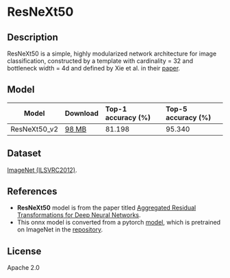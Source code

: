 <!--- SPDX-License-Identifier: Apache-2.0 -->

# ResNeXt50

## Description

ResNeXt50 is a simple, highly modularized network architecture for image classification, constructed by a template with cardinality = 32 and bottleneck width = 4d and defined by Xie et al. in their [paper](https://arxiv.org/abs/1611.05431).

## Model

|Model          |Download                                    |Top-1 accuracy (%) |Top-5 accuracy (%) |
|---------------|:-------------------------------------------|:------------------|:------------------|
|ResNeXt50_v2   |[98 MB](resnext50_32x4d_v2_dyn.onnx)        |81.198             |95.340             |

## Dataset

[ImageNet (ILSVRC2012)](http://www.image-net.org/challenges/LSVRC/2012/).

## References

* **ResNeXt50** model is from the paper titled [Aggregated Residual Transformations for Deep Neural Networks](https://arxiv.org/abs/1611.05431).
* This onnx model is converted from a pytorch [model](https://download.pytorch.org/models/resnext50_32x4d-1a0047aa.pth), which is pretrained on ImageNet in the [repository](https://pytorch.org/vision/main/_modules/torchvision/models/resnet.html#ResNeXt50_32X4D_Weights/).

## License

Apache 2.0
